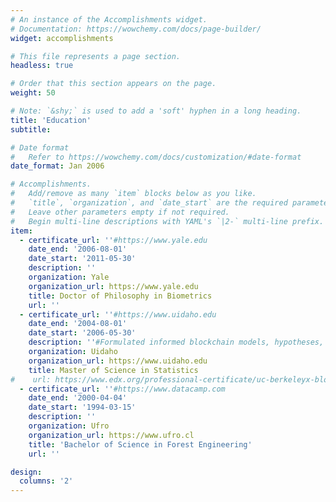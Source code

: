 ```yaml
---
# An instance of the Accomplishments widget.
# Documentation: https://wowchemy.com/docs/page-builder/
widget: accomplishments

# This file represents a page section.
headless: true

# Order that this section appears on the page.
weight: 50

# Note: `&shy;` is used to add a 'soft' hyphen in a long heading.
title: 'Education'
subtitle:

# Date format
#   Refer to https://wowchemy.com/docs/customization/#date-format
date_format: Jan 2006

# Accomplishments.
#   Add/remove as many `item` blocks below as you like.
#   `title`, `organization`, and `date_start` are the required parameters.
#   Leave other parameters empty if not required.
#   Begin multi-line descriptions with YAML's `|2-` multi-line prefix.
item:
  - certificate_url: ''#https://www.yale.edu
    date_end: '2006-08-01'
    date_start: '2011-05-30'
    description: ''
    organization: Yale
    organization_url: https://www.yale.edu
    title: Doctor of Philosophy in Biometrics
    url: ''
  - certificate_url: ''#https://www.uidaho.edu
    date_end: '2004-08-01'
    date_start: '2006-05-30'
    description: ''#Formulated informed blockchain models, hypotheses, and use cases.
    organization: Uidaho
    organization_url: https://www.uidaho.edu
    title: Master of Science in Statistics
#    url: https://www.edx.org/professional-certificate/uc-berkeleyx-blockchain-fundamentals
  - certificate_url: ''#https://www.datacamp.com
    date_end: '2000-04-04'
    date_start: '1994-03-15'
    description: ''
    organization: Ufro
    organization_url: https://www.ufro.cl
    title: 'Bachelor of Science in Forest Engineering'
    url: ''

design:
  columns: '2'
---
```

